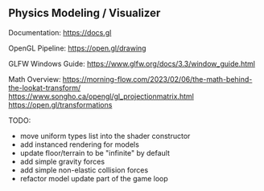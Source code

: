 ## Physics Modeling / Visualizer

Documentation:
https://docs.gl

OpenGL Pipeline:
https://open.gl/drawing

GLFW Windows Guide:
https://www.glfw.org/docs/3.3/window_guide.html

Math Overview:
https://morning-flow.com/2023/02/06/the-math-behind-the-lookat-transform/
https://www.songho.ca/opengl/gl_projectionmatrix.html
https://open.gl/transformations

TODO:

- move uniform types list into the shader constructor
- add instanced rendering for models
- update floor/terrain to be "infinite" by default
- add simple gravity forces 
- add simple non-elastic collision forces
- refactor model update part of the game loop
